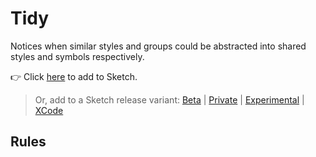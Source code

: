 # Tidy

Notices when similar styles and groups could be abstracted into shared styles and symbols
respectively.

👉 Click
[here](https://add-sketch-assistant.now.sh/api/main?url=https://registry.npmjs.org/@sketch-hq/sketch-reuse-suggestions-assistant/-/sketch-reuse-suggestions-assistant-1.0.0-next.0.tgz)
to add to Sketch.

> Or, add to a Sketch release variant:
> [Beta](https://add-sketch-assistant.now.sh/api/main?variant=beta&url=https://registry.npmjs.org/@sketch-hq/sketch-reuse-suggestions-assistant/-/sketch-reuse-suggestions-assistant-1.0.0-next.0.tgz)
> |
> [Private](https://add-sketch-assistant.now.sh/api/main?variant=private&url=https://registry.npmjs.org/@sketch-hq/sketch-reuse-suggestions-assistant/-/sketch-reuse-suggestions-assistant-1.0.0-next.0.tgz)
> |
> [Experimental](https://add-sketch-assistant.now.sh/api/main?variant=experimental&url=https://registry.npmjs.org/@sketch-hq/sketch-reuse-suggestions-assistant/-/sketch-reuse-suggestions-assistant-1.0.0-next.0.tgz)
> |
> [XCode](https://add-sketch-assistant.now.sh/api/main?variant=xcode&url=https://registry.npmjs.org/@sketch-hq/sketch-reuse-suggestions-assistant/-/sketch-reuse-suggestions-assistant-1.0.0-next.0.tgz)

## Rules
